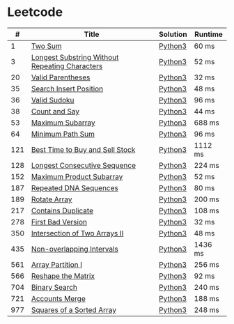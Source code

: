 # Leetcode

| # | Title | Solution | Runtime |
|---| ----- | -------- | ------- |
|1|[ Two Sum](https://leetcode.com/problems/two-sum/)|[Python3](./solutions/1.%20Two%20Sum.py)|60 ms|
|3|[ Longest Substring Without Repeating Characters](https://leetcode.com/problems/longest-substring-without-repeating-characters/)|[Python3](./solutions/3.%20Longest%20Substring%20Without%20Repeating%20Characters.py)|52 ms|
|20|[ Valid Parentheses](https://leetcode.com/problems/valid-parentheses/)|[Python3](./solutions/20.%20Valid%20Parentheses.py)|32 ms|
|35|[ Search Insert Position](https://leetcode.com/problems/search-insert-position/)|[Python3](./solutions/35.%20Search%20Insert%20Position.py)|48 ms|
|36|[ Valid Sudoku](https://leetcode.com/problems/valid-sudoku/)|[Python3](./solutions/36.%20Valid%20Sudoku.py)|96 ms|
|38|[ Count and Say](https://leetcode.com/problems/count-and-say/)|[Python3](./solutions/38.%20Count%20and%20Say.py)|44 ms|
|53|[ Maximum Subarray](https://leetcode.com/problems/maximum-subarray/)|[Python3](./solutions/53.%20Maximum%20Subarray.py)|688 ms|
|64|[ Minimum Path Sum](https://leetcode.com/problems/minimum-path-sum/)|[Python3](./solutions/64.%20Minimum%20Path%20Sum.py)|96 ms|
|121|[ Best Time to Buy and Sell Stock](https://leetcode.com/problems/best-time-to-buy-and-sell-stock/)|[Python3](./solutions/121.%20Best%20Time%20to%20Buy%20and%20Sell%20Stock.py)|1112 ms|
|128|[ Longest Consecutive Sequence](https://leetcode.com/problems/longest-consecutive-sequence/)|[Python3](./solutions/128.%20Longest%20Consecutive%20Sequence.py)|224 ms|
|152|[ Maximum Product Subarray](https://leetcode.com/problems/maximum-product-subarray/)|[Python3](./solutions/152.%20Maximum%20Product%20Subarray.py)|52 ms|
|187|[ Repeated DNA Sequences](https://leetcode.com/problems/repeated-dna-sequences/)|[Python3](./solutions/187.%20Repeated%20DNA%20Sequences.py)|80 ms|
|189|[ Rotate Array](https://leetcode.com/problems/rotate-array/)|[Python3](./solutions/189.%20Rotate%20Array.py)|200 ms|
|217|[ Contains Duplicate](https://leetcode.com/problems/contains-duplicate/)|[Python3](./solutions/217.%20Contains%20Duplicate.py)|108 ms|
|278|[ First Bad Version](https://leetcode.com/problems/first-bad-version/)|[Python3](./solutions/278.%20First%20Bad%20Version.py)|32 ms|
|350|[ Intersection of Two Arrays II](https://leetcode.com/problems/intersection-of-two-arrays-ii/)|[Python3](./solutions/350.%20Intersection%20of%20Two%20Arrays%20II.py)|48 ms|
|435|[ Non-overlapping Intervals](https://leetcode.com/problems/non-overlapping-intervals/)|[Python3](./solutions/435.%20Non-overlapping%20Intervals.py)|1436 ms|
|561|[ Array Partition I](https://leetcode.com/problems/array-partition-i/)|[Python3](./solutions/561.%20Array%20Partition%20I.py)|256 ms|
|566|[ Reshape the Matrix](https://leetcode.com/problems/reshape-the-matrix/)|[Python3](./solutions/566.%20Reshape%20the%20Matrix.py)|92 ms|
|704|[ Binary Search](https://leetcode.com/problems/binary-search/)|[Python3](./solutions/704.%20Binary%20Search.py)|240 ms|
|721|[ Accounts Merge](https://leetcode.com/problems/accounts-merge/)|[Python3](./solutions/721.%20Accounts%20Merge.py)|188 ms|
|977|[ Squares of a Sorted Array](https://leetcode.com/problems/squares-of-a-sorted-array/)|[Python3](./solutions/977.%20Squares%20of%20a%20Sorted%20Array.py)|248 ms|
